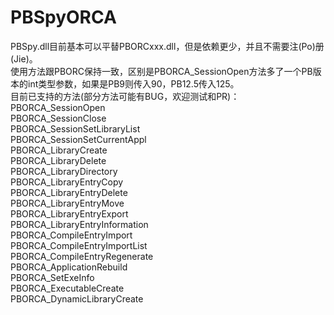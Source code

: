 # PBSpyORCA
 PBSpy.dll目前基本可以平替PBORCxxx.dll，但是依赖更少，并且不需要注(Po)册(Jie)。  
 使用方法跟PBORC保持一致，区别是PBORCA_SessionOpen方法多了一个PB版本的int类型参数，如果是PB9则传入90，PB12.5传入125。  
 目前已支持的方法(部分方法可能有BUG，欢迎测试和PR)：  
 PBORCA_SessionOpen  
 PBORCA_SessionClose  
 PBORCA_SessionSetLibraryList  
 PBORCA_SessionSetCurrentAppl  
 PBORCA_LibraryCreate  
 PBORCA_LibraryDelete  
 PBORCA_LibraryDirectory  
 PBORCA_LibraryEntryCopy  
 PBORCA_LibraryEntryDelete  
 PBORCA_LibraryEntryMove  
 PBORCA_LibraryEntryExport  
 PBORCA_LibraryEntryInformation  
 PBORCA_CompileEntryImport  
 PBORCA_CompileEntryImportList  
 PBORCA_CompileEntryRegenerate  
 PBORCA_ApplicationRebuild  
 PBORCA_SetExeInfo  
 PBORCA_ExecutableCreate  
 PBORCA_DynamicLibraryCreate  
